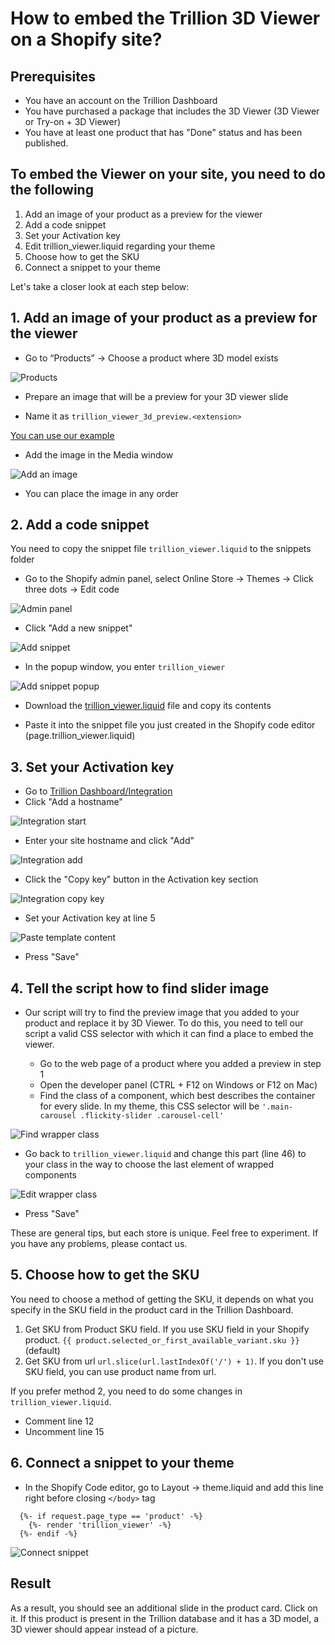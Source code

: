 # How to embed the Trillion 3D Viewer on a Shopify site?

## Prerequisites

- You have an account on the Trillion Dashboard
- You have purchased a package that includes the 3D Viewer (3D Viewer or Try-on + 3D Viewer)
- You have at least one product that has "Done" status and has been published.

## To embed the Viewer on your site, you need to do the following

1. Add an image of your product as a preview for the viewer
2. Add a code snippet
3. Set your Activation key
4. Edit trillion_viewer.liquid regarding your theme
5. Choose how to get the SKU
6. Connect a snippet to your theme

Let's take a closer look at each step below:

## 1. Add an image of your product as a preview for the viewer

- Go to “Products” -> Choose a product where 3D model exists

![Products](./_img/1_1.png)

- Prepare an image that will be a preview for your 3D viewer slide

- Name it as `trillion_viewer_3d_preview.<extension>`

[You can use our example](../assets/trillion_viewer_3d_preview.png)

- Add the image in the Media window  

![Add an image](./_img/1_2.png)

- You can place the image in any order

## 2. Add a code snippet

You need to copy the snippet file `trillion_viewer.liquid` to the snippets folder

- Go to the Shopify admin panel, select Online Store → Themes → Click three dots → Edit code

![Admin panel](./_img/2.png)

- Click "Add a new snippet"

![Add snippet](./_img/3.png)

- In the popup window, you enter `trillion_viewer`

![Add snippet popup](./_img/4.png)

- Download the [trillion_viewer.liquid](./trillion_viewer.liquid "Go to file") file and copy its contents

- Paste it into the snippet file you just created in the Shopify code editor (page.trillion_viewer.liquid)

## 3. Set your Activation key

- Go to [Trillion Dashboard/Integration](https://dashboard.trillion.jewelry/integration "Go to dashboard")
- Click "Add a hostname"

![Integration start](./_img/5.png)

- Enter your site hostname and click "Add"

![Integration add](./_img/6.png)

- Click the "Copy key" button in the Activation key section

![Integration copy key](./_img/7.png)

- Set your Activation key at line 5

![Paste template content](./_img/set_activation_key.png)

- Press "Save"

## 4. Tell the script how to find slider image

- Our script will try to find the preview image that you added to your product and replace it by 3D Viewer. To do this, you need to tell our script a valid CSS selector with which it can find a place to embed the viewer.

  - Go to the web page of a product where you added a preview in step 1  
  - Open the developer panel (CTRL + F12 on Windows or F12 on Mac)  
  - Find the class of a component, which best describes the container for every slide. In my theme, this CSS selector will be `'.main-carousel .flickity-slider .carousel-cell'`

![Find wrapper class](./_img/find_slider_image.png)

- Go back to `trillion_viewer.liquid` and change this part (line 46) to your class in the way to choose the last element of wrapped components

![Edit wrapper class](./_img/10.png)

- Press "Save"

These are general tips, but each store is unique. Feel free to experiment. If you have any problems, please contact us.

## 5. Choose how to get the SKU

You need to choose a method of getting the SKU, it depends on what you specify in the SKU field in the product card in the Trillion Dashboard.

1. Get SKU from Product SKU field. If you use SKU field in your Shopify product.
`{{ product.selected_or_first_available_variant.sku }}` (default)
2. Get SKU from url `url.slice(url.lastIndexOf('/') + 1)`. If you don't use SKU field, you can use product name from url.

If you prefer method 2, you need to do some changes in `trillion_viewer.liquid`.

- Comment line 12
- Uncomment line 15

## 6. Connect a snippet to your theme

- In the Shopify Code editor, go to Layout -> theme.liquid and add this line right before closing `</body>` tag

```liquid
  {%- if request.page_type == 'product' -%}
    {%- render 'trillion_viewer' -%}
  {%- endif -%}
```

![Connect snippet](./_img/11.png)

## Result

As a result, you should see an additional slide in the product card. Click on it. If this product is present in the Trillion database and it has a 3D model, a 3D viewer should appear instead of a picture.
